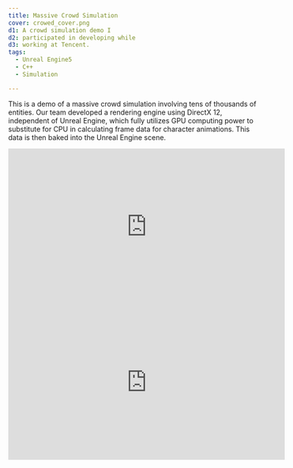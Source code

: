 ```yaml
---
title: Massive Crowd Simulation
cover: crowed_cover.png
d1: A crowd simulation demo I
d2: participated in developing while
d3: working at Tencent.
tags:
  - Unreal Engine5
  - C++
  - Simulation

---
```




This is a demo of a massive crowd simulation involving tens of thousands of entities. Our team developed a rendering engine using DirectX 12, independent of Unreal Engine, which fully utilizes GPU computing power to substitute for CPU in calculating frame data for character animations. This data is then baked into the Unreal Engine scene.



<iframe width="560" height="315" src="https://www.youtube.com/embed/0TMB_akjhyI?si=c-5LxaLCE8BAZLI9" title="YouTube video player" frameborder="0" allow="accelerometer; autoplay; clipboard-write; encrypted-media; gyroscope; picture-in-picture; web-share" referrerpolicy="strict-origin-when-cross-origin" allowfullscreen></iframe>

<iframe width="560" height="315" src="https://www.youtube.com/embed/j5zmD5l_3IM?si=dNRfBYlVN5mJhXS9" title="YouTube video player" frameborder="0" allow="accelerometer; autoplay; clipboard-write; encrypted-media; gyroscope; picture-in-picture; web-share" referrerpolicy="strict-origin-when-cross-origin" allowfullscreen></iframe>

